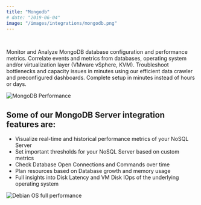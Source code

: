 ```yaml
---
title: "Mongodb"
# date: "2019-06-04"
image: "/images/integrations/mongodb.png"
---
```


 

<!-- ![Mongodb](/images/integrations/mongodb.png) -->



Monitor and Analyze MongoDB database configuration and performance metrics. Correlate events and metrics from databases, operating system and/or virtualization layer (VMware vSphere, KVM). Troubleshoot bottlenecks and capacity issues in minutes using our efficient data crawler and preconfigured dashboards. Complete setup in minutes instead of hours or days.


![MongoDB Performance](/images/integrations/posts/mongodb.png)


## Some of our MongoDB Server integration features are:

* Visualize real-time and historical performance metrics of your NoSQL Server
* Set important thresholds for your NoSQL Server based on custom metrics
* Check Database Open Connections and Commands over time
* Plan resources based on Database growth and memory usage
* Full insights into Disk Latency and VM Disk IOps of the underlying operating system
 

![Debian OS full performance](/images/integrations/posts/debian_full-1.png)